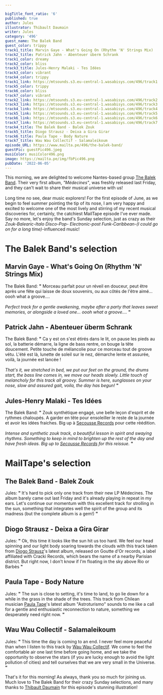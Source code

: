 ```yaml
---

bigTitle_font_ratio: '6'
published: true
author: Jules
illustrator: Thibault Daumain
writer: Jules
category: '496'
guest_name: The Balek Band
guest_color: trippy
track1_title: Marvin Gaye - What's Going On (Rhythm 'N' Strings Mix)
track2_title: Patrick Jahn - Abenteuer überm Schrank
track1_color: dreamy
track2_color: bliss
track3_title: Jules-Henry Malaki - Tes Idées
track3_color: vibrant
track4_color: trippy
track1_link: https://mtsounds.s3.eu-central-1.wasabisys.com/496/track1.mp3
track5_color: trippy
track6_color: bliss
track7_color: vibrant
track2_link: https://mtsounds.s3.eu-central-1.wasabisys.com/496/track2.mp3
track3_link: https://mtsounds.s3.eu-central-1.wasabisys.com/496/track3.mp3
track4_link: https://mtsounds.s3.eu-central-1.wasabisys.com/496/track4.mp3
track5_link: https://mtsounds.s3.eu-central-1.wasabisys.com/496/track5.mp3
track6_link: https://mtsounds.s3.eu-central-1.wasabisys.com/496/track6.mp3
track7_link: https://mtsounds.s3.eu-central-1.wasabisys.com/496/track7.mp3
track4_title: The Balek Band - Balek Zouk
track5_title: Diogo Strausz - Deixa a Gira Girar
track6_title: Paula Tape - Body Nature
track7_title: Wau Wau Collectif - Salamaleikoum
episode_URL: https://www.mailta.pe/496/the-balek-band/
guestPic: guestPic496.jpeg
musiColor: musiColor496.png
image: https://mailta.pe/img/fbPic496.png
pubDate: '2022-06-05'
---
```

 This morning, we are delighted to welcome Nantes-based group [The Balek Band](https://thebalekband.bandcamp.com/album/m-decines?fbclid=IwAR1PV_q4gHxw9JSDMam3MOnjfmvC2vDlYqtDzRdf5HgEQcboptdU7toVggM). Their very first album, <i>"Médecines"</i>, was freshly released last Friday, and they can't wait to share their musical universe with us!
<br><br>
Long time no see, dear music explorers! For the first episode of June, as we begin to feel summer pointing the tip of its nose, I am very happy and excited to welcome one of the most lively and stirring of my recent musical discoveries for, certainly, the catchiest MailTape episode I've ever made.
<br>
Say no more, let's enjoy the band's Sunday selection, just as crazy as their <i>Zouk-Balearic-Italo Disco-Pop- Electronic-post Funk-Caribbean-(I could go on for a long time)</i>-influenced music!


# The Balek Band's selection

## Marvin Gaye - What's Going On (Rhythm 'N' Strings Mix)
The Balek Band: **"** Morceau parfait pour un réveil en douceur, peut être après une fête qui laisse de doux souvenirs, ou aux côtés de l'être aimé... oooh what a groove....
<br><br>
<i>Perfect track for a gentle awakening, maybe after a party that leaves sweet memories, or alongside a loved one... oooh what a groove....</i> **"** 

## Patrick Jahn - Abenteuer überm Schrank
The Balek Band: **"** Ca y est on s'est étirés dans le lit, on pause les pieds au sol, la batterie démarre, la ligne de bass rentre, on bouge la tête doucement. Petite touche de mélancolie pour ce morceau tout de groove vétu. L'été est là, lunette de soleil sur le nez, démarche lente et assurée, voilà, la journée est lancée !
<br><br>
<i>That's it, we stretched in bed, we put our feet on the ground, the drums start, the bass line comes in, we move our heads slowly. Little touch of melancholy for this track all groovy. Summer is here, sunglasses on your nose, slow and assured gait, voila, the day has begun!</i> **"** 

## Jules-Henry Malaki - Tes Idées
The Balek Band: **"** Zouk synthétique engagé, une belle leçon d'esprit et de rythmes chaloupés. A garder en tête pour ensoleiller le reste de la journée et avoir les idées fraiches. Big up à [Secousse Records](https://bandcamp.com/secousse) pour cette réédition.
<br><br>
<i>Intense and synthetic zouk track, a beautiful lesson in spirit and swaying rhythms. Something to keep in mind to brighten up the rest of the day and have fresh ideas. Big up to [Secousse Records](https://bandcamp.com/secousse) for this reissue.</i> **"** 


# MailTape's selection

## The Balek Band - Balek Zouk
Jules: **"** It's hard to pick only one track from their new LP Médecines. The album barely came out last Friday and it's already playing in repeat in my ears. Let's continue our momentum with this excellent track for strolling in the sun, something that integrates well the spirit of the group and its madness (but the complete album is a gem!) **"** 

## Diogo Strausz - Deixa a Gira Girar
Jules: **"** Ok, this time it looks like the sun hit us too hard. We feel our head spinning and our light body soaring towards the clouds with this track taken from [Diogo Strausz](https://diogostrausz.bandcamp.com/album/flight-of-sagittarius-ep)'s latest album, released on Goutte d'Or records, a label affiliated with Cracki Records, which bears the name of a nearby Parisian district. But right now, I don't know if I'm floating in the sky above Rio or Barbès **"** 

## Paula Tape - Body Nature
Jules: **"** The sun is close to setting, it's time to land, to go lie down for a while in the grass in the shade of the trees. This track from Chilean musician [Paula Tape](https://paulatape.bandcamp.com/album/astroturismo)'s latest album "Astroturismo" sounds to me like a call for a gentle and enthusiastic reconnection to nature, something we desperately need right now. **"** 

## Wau Wau Collectif - Salamaleikoum
Jules: **"** This time the day is coming to an end. I never feel more peaceful than when I listen to this track by [Wau Wau Collectif](https://wauwaucollectif.bandcamp.com/album/yaral-sa-doom). We come to feel the comfortable air one last time before going home, and we take the opportunity to observe the stars (if you are lucky enough to avoid the light pollution of cities) and tell ourselves that we are very small in the Universe. **"** 


That's it for this morning! As always, thank you so much for joining us. Much love to The Balek Band for their crazy Sunday selections, and many thanks to [Thibault Daumain](https://thibaultdaumain.fr/) for this episode's stunning illustration!
